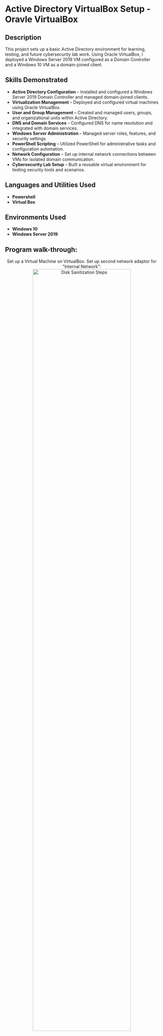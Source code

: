 <h1>Active Directory VirtualBox Setup - Oravle VirtualBox</h1>

<h2>Description</h2>
This project sets up a basic Active Directory environment for learning, testing, and future cybersecurity lab work. Using Oracle VirtualBox, I deployed a Windows Server 2019 VM configured as a Domain Controller and a Windows 10 VM as a domain-joined client. 

<br />

## Skills Demonstrated

- **Active Directory Configuration** – Installed and configured a Windows Server 2019 Domain Controller and managed domain-joined clients.
- **Virtualization Management** – Deployed and configured virtual machines using Oracle VirtualBox.
- **User and Group Management** – Created and managed users, groups, and organizational units within Active Directory.
- **DNS and Domain Services** – Configured DNS for name resolution and integrated with domain services.
- **Windows Server Administration** – Managed server roles, features, and security settings.
- **PowerShell Scripting** – Utilized PowerShell for administrative tasks and configuration automation.
- **Network Configuration** – Set up internal network connections between VMs for isolated domain communication.
- **Cybersecurity Lab Setup** – Built a reusable virtual environment for testing security tools and scenarios.


<h2>Languages and Utilities Used</h2>

- <b>Powershell</b> 
- <b>Virtual Box</b>

<h2>Environments Used </h2>

- <b>Windows 10</b> 
- <b>Windows Server 2019</b> 

<h2>Program walk-through:</h2>

<p align="center">
Set up a Virtual Machine on VirtualBox. Set up second network adaptor for "Internal Network": <br/>
<img src="https://i.imgur.com/NK6IrvI.png" height="80%" width="80%" alt="Disk Sanitization Steps"/>
<br />
<br />
For better function, go to "Devices" --> "insert Guest Additions CD image" and then in the File Explorer "This PC" --> "VirtualBox Guest Additions" then power the VM and power it back on (optional):  <br/>
<img src="https://i.imgur.com/VabyP4w.png" height="80%" width="80%" alt="Disk Sanitization Steps"/>
<br />
<br />
Start a new Scan on Nessus Essentials & set your target IP: <br/>
<img src="https://i.imgur.com/MTN4Sxh.png" height="80%" width="80%" alt="Disk Sanitization Steps"/>
<br />
<br />
Wait for the scan to complete and check findings (Basic scan looks ok):  <br/>
<img src="https://i.imgur.com/FU4cniO.png" height="80%" width="80%" alt="Disk Sanitization Steps"/>
<br />
<br />
In the Server Manager, click "Add roles and features" and go through it and Install:  <br/>
<img src="https://i.imgur.com/TT8W1dA.png" height="80%" width="80%" alt="Disk Sanitization Steps"/>
<br />
<br />
After setting up the server "Promote this server to a domain controller" and restart the Server VM:  <br/>
<img src="https://i.imgur.com/duuJpVp.png" height="80%" width="80%" alt="Disk Sanitization Steps"/>
<br />
<br />
Open "Active Directory Users and Computers" and in mydomain.com create a new Organizational unit and call it "ADMINS":  <br/>
<img src="https://i.imgur.com/lytEhoe.png" height="80%" width="80%" alt="Disk Sanitization Steps"/>
<br />
<br />
In the ADMINS folder you just made create a new user and fill it out accordingly:  <br/>
<img src="https://i.imgur.com/MxmdSHh.png" height="80%" width="80%" alt="Disk Sanitization Steps"/>
<br />
<br />
Now, with the new user you just created, go to "properties" and make them a member of "Domains Admins":  <br/>
<img src="https://i.imgur.com/rmQfpT2.png" height="80%" width="80%" alt="Disk Sanitization Steps"/>
<br />
<br />
Sign out and sign in as the User you just created  <br/>
Click "Add roles and features" and select "Remote Access" for the role and enable "Routing" and Install:  <br/>
<img src="https://i.imgur.com/Qa49Bso.png" height="80%" width="80%" alt="Disk Sanitization Steps"/>
<br />
<br />
In the Server Manager, click on "Tools" and select "Routing and Remote Access" for the role and enable "Routing" and install  <br/>
Select the NAT and for the public interface select the adaptor that is connected to the internet:  <br/>
<img src="https://i.imgur.com/fnxyBc1.png" height="80%" width="80%" alt="Disk Sanitization Steps"/>
<br />
<br />
Now to set the DHCP server to the domain controller....  <br/>
<br />
<br />
"Add roles and features" and for server roles select "DHCP server" and install:  <br/>
<img src="https://i.imgur.com/5y19Rhi.png" height="80%" width="80%" alt="Disk Sanitization Steps"/>
<br />
<br />
In the Server Manager, click on "Tools" and select "DHCP" for the role and enable "Routing", and install  <br/>
Right-click "IPv4" and "Configure the IP address accordingly, please make sure to add the DC IP to the router:  <br/>
<img src="https://i.imgur.com/bdpmykQ.png" height="80%" width="80%" alt="Disk Sanitization Steps"/>
<br />
<br />
In the Server Manager, "configure this server" turn off Enhanced security Configuration (Optional if you're doing this in a home lab):  <br/>
<img src="https://i.imgur.com/1mLO1o6.png" height="80%" width="80%" alt="Disk Sanitization Steps"/>
<br />
<br />
I used a txt file with thousands of names for Users, and I used this PowerShell script that automatically made 1000+ user accounts:  <br/>
<img src="https://i.imgur.com/dg8VbHs.png" height="80%" width="80%" alt="Disk Sanitization Steps"/>
<br />
<br />
When you are done, go back to the Domain Controller and when you check the Active Directory Users list we made earlier you will find a list of 1000s of new users:  <br/>
<img src="https://i.imgur.com/SzQ8vnX.png" height="80%" width="80%" alt="Disk Sanitization Steps"/>
<br />
<br />
Now that we know that the script ran successfully, and then you are all done setting up the server!<br />
<br />
<br />
<br />
Now moving on to set up the Client Windows...
<br />
<br />
Here is the setup for the new VM with the Windows using ISO file: <br />
Before booting up the CLIENT, be sure to set the network adaptor to "Internal Network": <br />
<img src="https://i.imgur.com/QX6wzuS.png" height="80%" width="80%" alt="Disk Sanitization Steps"/>
<br />
<br />
Now open the command prompt and type "ipconfig" to check that the IPv4, subnetMask, and Default Gateway look in order <br />
Also, make sure that you can ping "mydomain.com" from CLIENT VM to see that it's properly configured: <br />
<img src="https://i.imgur.com/cNLXliO.png" height="80%" width="80%" alt="Disk Sanitization Steps"/>
<br />
<br />
You would also see from the Domain Controller that you connected successfully by checking in the DHCP that a new Address lease was created for the CLIENT VM: <br />
<img src="https://i.imgur.com/nl7QDAf.png" height="80%" width="80%" alt="Disk Sanitization Steps"/>
<br />
<br />
<br /> 
Now, to rename the system like you see in the image and put in the login credentials you set up with the PS script with password "Password1": <br />
<img src="https://i.imgur.com/WAnwdRT.png" height="80%" width="80%" alt="Disk Sanitization Steps"/>
<br />
<br />
Finally, you can see that we can log in as one of the users that we created in the Domain Controller in the CLIENT VM: <br />
<img src="https://i.imgur.com/mza7eiA.png" height="80%" width="80%" alt="Disk Sanitization Steps"/>
<br />
<br /> 
</p>



<!--
 ```diff
- text in red
+ text in green
! text in orange
# text in gray
@@ text in purple (and bold)@@
```
--!>
